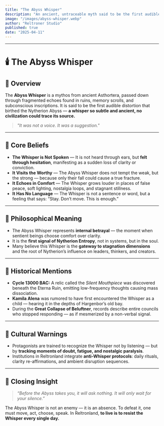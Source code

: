 ```yaml
---
title: "The Abyss Whisper"
description: "An ancient, untraceable myth said to be the first audible distortion that birthed the Nytherion Abyss — not heard, but felt through doubt, nostalgia, and stillness."
image: "/images/abyss-whisper.webp"
author: "Reltroner Studio"
published: true
date: "2025-04-11"
---
```


---

# 🕯️ The Abyss Whisper

## 🌌 Overview
The **Abyss Whisper** is a mythos from ancient Asthortera, passed down through fragmented echoes found in ruins, memory scrolls, and subconscious inscriptions. It is said to be the first audible distortion that birthed the Nytherion Abyss — **a whisper so subtle and ancient, no civilization could trace its source.**

> _"It was not a voice. It was a suggestion."_

---

## 🔮 Core Beliefs
- **The Whisper is Not Spoken** — It is not heard through ears, but **felt through hesitation**, manifesting as a sudden loss of clarity or conviction.
- **It Visits the Worthy** — The Abyss Whisper does not tempt the weak, but the strong — because only their fall could cause a true fracture.
- **It Echoes in Comfort** — The Whisper grows louder in places of false peace, soft lighting, nostalgia loops, and stagnant stillness.
- **It Has No Language** — The Whisper is not a sentence or word, but a feeling that says: “Stay. Don’t move. This is enough.”

---

## 🧠 Philosophical Meaning
- The Abyss Whisper represents **internal betrayal** — the moment when sentient beings choose comfort over clarity.
- It is the **first signal of Nytherion Entropy**, not in systems, but in the soul.
- Many believe this Whisper is the **gateway to stagnation dimensions** and the root of Nytherion’s influence on leaders, thinkers, and creators.

---

## 📜 Historical Mentions
- **Cycle 13000 BAC:** A relic called the *Silent Mouthpiece* was discovered beneath the Eterna Ruin, emitting low-frequency thoughts causing mass dissociation.
- **Kamila Alena** was rumored to have first encountered the Whisper as a child — hearing it in the depths of Hargenbor’s old bay.
- During the **Great Collapse of Beluftner**, records describe entire councils who stopped responding — as if mesmerized by a non-verbal signal.

---

## 🚨 Cultural Warnings
- Protagonists are trained to recognize the Whisper not by listening — but by **tracking moments of doubt, fatigue, and nostalgic paralysis**.
- Institutions in Reltronland integrate **anti-Whisper protocols**: daily rituals, clarity re-affirmations, and ambient disruption sequences.

---

## 🧭 Closing Insight
> _“Before the Abyss takes you, it will ask nothing. It will only wait for your silence.”_

The Abyss Whisper is not an enemy — it is an absence. To defeat it, one must move, act, choose, speak. In Reltronland, **to live is to resist the Whisper every single day.**
